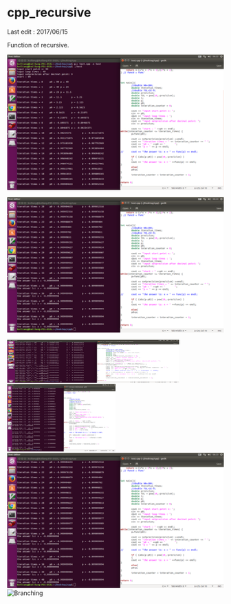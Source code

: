 # cpp_recursive


Last edit : 2017/06/15

Function of recursive.

![image](https://github.com/KuiLiangLin/cpp_recursive/blob/master/cpp_iteration_1.png)

![image](https://github.com/KuiLiangLin/cpp_recursive/blob/master/cpp_iteration_2.png)

<img src="https://github.com/KuiLiangLin/cpp_recursive/blob/master/cpp_iteration_2.png" height="100px" width="400px" >


<img src="https://github.com/KuiLiangLin/cpp_recursive/blob/master/cpp_iteration_2.png" height="50%" width="50%" alt="Branching" >

<img src="https://raw.githubusercontent.com/KuiLiangLin/cpp_recursive/master/cpp_iteration_2.png" alt="Branching">


<img src="https://guides.github.com/activities/hello-world/branching.png" alt="Branching">
